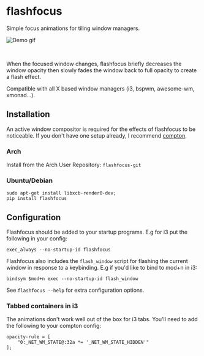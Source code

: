 # flashfocus

Simple focus animations for tiling window managers.

![Demo gif](demo/demo.gif)

<br>

When the focused window changes, flashfocus briefly decreases the window
opacity then slowly fades the window back to full opacity to create a flash
effect.

Compatible with all X based window managers (i3, bspwm, awesome-wm, xmonad...).

## Installation

An active window compositor is required for the effects of flashfocus to be
noticeable. If you don't have one setup already, I recommend
[compton](https://github.com/chjj/compton).

### Arch

Install from the Arch User Repository: `flashfocus-git`

### Ubuntu/Debian

```
sudo apt-get install libxcb-render0-dev;
pip install flashfocus
```

## Configuration

Flashfocus should be added to your startup programs. E.g for i3 put the
following in your config:

```
exec_always --no-startup-id flashfocus
```

Flashfocus also includes the `flash_window` script for flashing the current window in response to a keybinding. E.g if you'd like to bind to mod+n in i3:

```
bindsym $mod+n exec --no-startup-id flash_window
```

See `flashfocus --help` for extra configuration options.

### Tabbed containers in i3

The animations don't work well out of the box for i3 tabs. You'll need to add
the following to your compton config:

```
opacity-rule = [
    "0:_NET_WM_STATE@:32a *= '_NET_WM_STATE_HIDDEN'"
];
```


